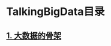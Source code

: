 # TalkingBigData目录

## [1. 大数据的骨架](https://github.com/tygxy/TalkingBigData/blob/master/TalkingBigData(1).md)

